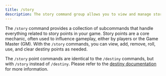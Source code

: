 ```yaml
---
title: /story
description: The story command group allows you to view and manage story points for your current game
---
```


The `/story` command provides a collection of subcommands that handle everything related to story points in your game. Story points are a core mechanic, often used to influence gameplay, either by players or the Game Master (GM). With the `/story` commands, you can view, add, remove, roll, use, and clear destiny points as needed.

The `/story` point commands are identical to the `/destiny` commands, but with `/story` instead of `/destiny`. Please refer to the [destiny documentation](../destiny/) for more information.
